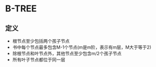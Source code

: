 # B-TREE

## 定义

* 根节点至少包括两个孩子节点
* 书中每个节点最多包含M-1个节点\(m是m阶，表示有m层，M大于等于2\)
* 除根节点和叶节点外，其他节点至少包含m/2个孩子节点
* 所有叶子节点都位于同一层




